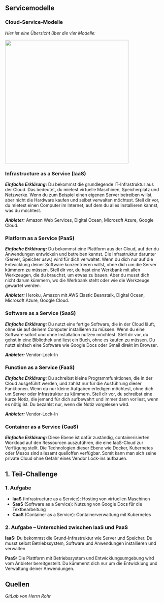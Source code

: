 ## Servicemodelle

### Cloud-Service-Modelle
*Hier ist eine Übersicht über die vier Modelle:*

<img src="https://github.com/Sladji10/m346-miljkovic/blob/main/Images/XaaS.png?raw=true" width="400" />

### Infrastructure as a Service (IaaS)
***Einfache Erklärung:*** Du bekommst die grundlegende IT-Infrastruktur aus der Cloud. Das bedeutet, du mietest virtuelle Maschinen, Speicherplatz und Netzwerke. Wenn du zum Beispiel einen eigenen Server betreiben willst, aber nicht die Hardware kaufen und selbst verwalten möchtest. Stell dir vor, du mietest einen Computer im Internet, auf dem du alles installieren kannst, was du möchtest.

***Anbieter:*** Amazon Web Services, Digital Ocean, Microsoft Azure, Google Cloud.

### Platform as a Service (PaaS)
***Einfache Erklärung:*** Du bekommst eine Plattform aus der Cloud, auf der du Anwendungen entwickeln und betreiben kannst. Die Infrastruktur darunter (Server, Speicher usw.) wird für dich verwaltet. Wenn du dich nur auf die Entwicklung deiner Software konzentrieren willst, ohne dich um die Server kümmern zu müssen. Stell dir vor, du hast eine Werkbank mit allen Werkzeugen, die du brauchst, um etwas zu bauen. Aber du musst dich nicht darum kümmern, wo die Werkbank steht oder wie die Werkzeuge gewartet werden.

***Anbieter:*** Heroku, Amazon mit AWS Elastic Beanstalk, Digital Ocean, Microsoft Azure, Google Cloud.

### Software as a Service (SaaS)
***Einfache Erklärung:*** Du nutzt eine fertige Software, die in der Cloud läuft, ohne sie auf deinem Computer installieren zu müssen. Wenn du eine Software sofort und ohne Installation nutzen möchtest. Stell dir vor, du gehst in eine Bibliothek und liest ein Buch, ohne es kaufen zu müssen. Du nutzt einfach eine Software wie Google Docs oder Gmail direkt im Browser.

***Anbieter:*** Vendor-Lock-In

### Function as a Service (FaaS)
***Einfache Erklärung:*** Du schreibst kleine Programmfunktionen, die in der Cloud ausgeführt werden, und zahlst nur für die Ausführung dieser Funktionen. Wenn du nur kleine Aufgaben erledigen möchtest, ohne dich um Server oder Infrastruktur zu kümmern. Stell dir vor, du schreibst eine kurze Notiz, die jemand für dich aufbewahrt und immer dann vorliest, wenn es nötig ist. Du bezahlst nur, wenn die Notiz vorgelesen wird.

***Anbieter:*** Vendor-Lock-In

### Container as a Service (CaaS) 

***Einfache Erklärung:*** Diese Ebene ist dafür zuständig, containerisierten Workload auf den Ressourcen auszuführen, die eine IaaS-Cloud zur Verfügung stellt. Die Technologien dieser Ebene wie Docker, Kubernetes oder Mesos sind allesamt quelloffen verfügbar. Somit kann man sich seine private Cloud ohne Gefahr eines Vendor Lock-ins aufbauen.

## 1. Teil-Challenge

### 1. Aufgabe

- **IaaS** (Infrastructure as a Service): Hosting von virtuellen Maschinen
- **SaaS** (Software as a Service): Nutzung von Google Docs für die Textbearbeitung
- **CaaS** (Container as a Service): Containerverwaltung mit Kubernetes

### 2. Aufgabe – Unterschied zwischen IaaS und PaaS

**IaaS:** Du bekommst die Grund-Infrastruktur wie Server und Speicher. Du musst selbst Betriebssystem, Software und Anwendungen installieren und verwalten.

**PaaS:** Die Plattform mit Betriebssystem und Entwicklungsumgebung wird vom Anbieter bereitgestellt. Du kümmerst dich nur um die Entwicklung und Verwaltung deiner Anwendungen.


## Quellen
*GitLab von Herrn Rohr*
